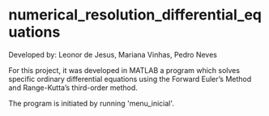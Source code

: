 # numerical_resolution_differential_equations

Developed by:
Leonor de Jesus,
Mariana Vinhas,
Pedro Neves

For this project, it was developed in MATLAB a program which solves specific ordinary differential equations using the Forward Euler’s Method and Range-Kutta’s third-order method.

The program is initiated by running 'menu_inicial'.
